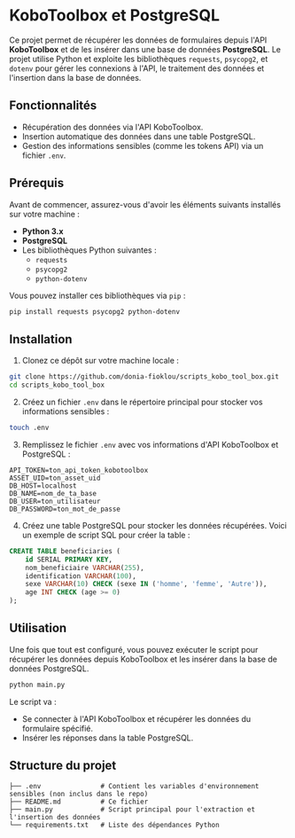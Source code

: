 
# KoboToolbox et PostgreSQL

Ce projet permet de récupérer les données de formulaires depuis l'API **KoboToolbox** et de les insérer dans une base de données **PostgreSQL**. Le projet utilise Python et exploite les bibliothèques `requests`, `psycopg2`, et `dotenv` pour gérer les connexions à l'API, le traitement des données et l'insertion dans la base de données.

## Fonctionnalités

- Récupération des données via l'API KoboToolbox.
- Insertion automatique des données dans une table PostgreSQL.
- Gestion des informations sensibles (comme les tokens API) via un fichier `.env`.

## Prérequis

Avant de commencer, assurez-vous d'avoir les éléments suivants installés sur votre machine :

- **Python 3.x**
- **PostgreSQL**
- Les bibliothèques Python suivantes :
  - `requests`
  - `psycopg2`
  - `python-dotenv`

Vous pouvez installer ces bibliothèques via `pip` :

```bash
pip install requests psycopg2 python-dotenv
```

## Installation

1. Clonez ce dépôt sur votre machine locale :

```bash
git clone https://github.com/donia-fioklou/scripts_kobo_tool_box.git
cd scripts_kobo_tool_box
```

2. Créez un fichier `.env` dans le répertoire principal pour stocker vos informations sensibles :

```bash
touch .env
```

3. Remplissez le fichier `.env` avec vos informations d'API KoboToolbox et PostgreSQL :

```
API_TOKEN=ton_api_token_kobotoolbox
ASSET_UID=ton_asset_uid
DB_HOST=localhost
DB_NAME=nom_de_ta_base
DB_USER=ton_utilisateur
DB_PASSWORD=ton_mot_de_passe
```

4. Créez une table PostgreSQL pour stocker les données récupérées. Voici un exemple de script SQL pour créer la table :

```sql
CREATE TABLE beneficiaries (
    id SERIAL PRIMARY KEY,
    nom_beneficiaire VARCHAR(255),
    identification VARCHAR(100),
    sexe VARCHAR(10) CHECK (sexe IN ('homme', 'femme', 'Autre')),
    age INT CHECK (age >= 0)
);
```

## Utilisation

Une fois que tout est configuré, vous pouvez exécuter le script pour récupérer les données depuis KoboToolbox et les insérer dans la base de données PostgreSQL.

```bash
python main.py
```

Le script va :
- Se connecter à l'API KoboToolbox et récupérer les données du formulaire spécifié.
- Insérer les réponses dans la table PostgreSQL.

## Structure du projet

```
├── .env               # Contient les variables d'environnement sensibles (non inclus dans le repo)
├── README.md          # Ce fichier
├── main.py            # Script principal pour l'extraction et l'insertion des données
└── requirements.txt   # Liste des dépendances Python
```


